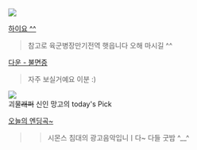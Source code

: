 #  

![](https://user-images.githubusercontent.com/71762478/99139130-7aea3600-2679-11eb-9cf1-93f8eeb57a37.png)   


[하이요 ^^](https://youtu.be/AP6qS2m6Cyc)   
> 참고로 육군병장만기전역 햇읍니다 오해 마시길 ^^  
  
  
[다운 - 불면증](https://youtu.be/DGFsc3Ksqug)    
> 자주 보실거예요 이분 :)  

![](https://i.ytimg.com/vi/se7YOpf9Q0E/maxresdefault.jpg)  
괴물~~래퍼~~ 신인 망고의 today's Pick  


[오늘의 엔딩곡~](https://youtu.be/NmeaLvaU77Q)  
>> 시몬스 침대의 광고음악입니ㅣ다~ 다들 굿밤 ^__^  
  
